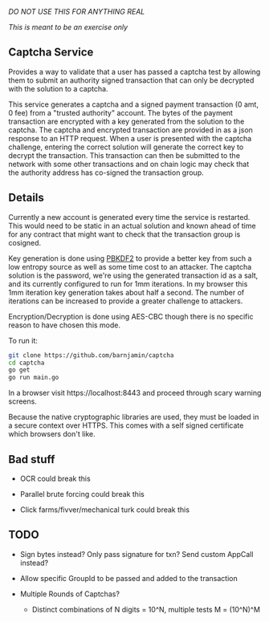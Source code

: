 *DO NOT USE THIS FOR ANYTHING REAL*

_This is meant to be an exercise only_


Captcha Service
---------------

Provides a way to validate that a user has passed a captcha test by allowing them to submit an authority signed transaction that can only be decrypted with the solution to a captcha.

This service generates a captcha and a signed payment transaction (0 amt, 0 fee) from a "trusted authority" account. The bytes of the payment transaction are encrypted with a key generated from the solution to the captcha. The captcha and encrypted transaction are provided in as a json response to an HTTP request. When a user is presented with the captcha challenge, entering the correct solution will generate the correct key to decrypt the transaction.  This transaction can then be submitted to the network with some other transactions and on chain logic may check that the authority address has co-signed the transaction group.


Details
-------

Currently a new account is generated every time the service is restarted. This would need to be static in an actual solution and known ahead of time for any contract that might want to check that the transaction group is cosigned.


Key generation is done using [PBKDF2](https://en.wikipedia.org/wiki/PBKDF2) to provide a better key from such a low entropy source as well as some time cost to an attacker. The captcha solution is the password, we're using the generated transaction id as a salt, and its currently configured to run for 1mm iterations. In my browser this 1mm iteration key generation takes about half a second. The number of iterations can be increased to provide a greater challenge to attackers.

Encryption/Decryption is done using AES-CBC though there is no specific reason to have chosen this mode.


To run it:

```sh
git clone https://github.com/barnjamin/captcha
cd captcha
go get
go run main.go
```
In a browser visit https://localhost:8443 and proceed through scary warning screens.

Because the native cryptographic libraries are used, they must be loaded in a secure context over HTTPS. This comes with a self signed certificate which browsers don't like.


Bad stuff
---------

- OCR could break this

- Parallel brute forcing could break this

- Click farms/fivver/mechanical turk could break this

TODO
----

- Sign bytes instead? Only pass signature for txn? Send custom AppCall instead? 

- Allow specific GroupId to be passed and added to the transaction

- Multiple Rounds of Captchas?

    - Distinct combinations of N digits = 10^N,  multiple tests M = (10^N)^M
